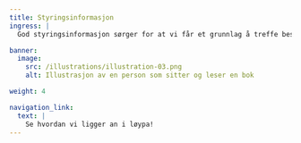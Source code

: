```yaml
---
title: Styringsinformasjon
ingress: |
  God styringsinformasjon sørger for at vi får et grunnlag å treffe beslutninger på at vi tar informerte valg, trekker i samme retning og når målene på en effektiv måte. Målrettet resultatoppfølging forutsetter at vi kjenner tilstanden til avdelingen, og følger opp ved å gjøre tiltak og forbedringer som er nødvendige. Nedenfor status, statistikk og rapporteringer fra avdelingen. Og en oversikt over styringsstrukturen i avdelingen: beslutningsvei/eskalering, ulike laug og fora som vi har.

banner:
  image:
    src: /illustrations/illustration-03.png
    alt: Illustrasjon av en person som sitter og leser en bok

weight: 4

navigation_link:
  text: |
    Se hvordan vi ligger an i løypa!
---
```

